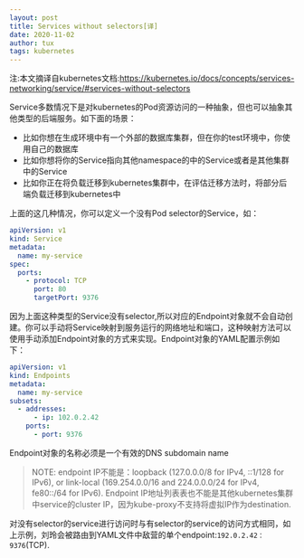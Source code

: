 ```yaml
---
layout: post
title: Services without selectors[译]
date: 2020-11-02
author: tux
tags: kubernetes
---
```


注:本文摘译自kubernetes文档:https://kubernetes.io/docs/concepts/services-networking/service/#services-without-selectors

Service多数情况下是对kubernetes的Pod资源访问的一种抽象，但也可以抽象其他类型的后端服务。如下面的场景：

- 比如你想在生成环境中有一个外部的数据库集群，但在你的test环境中，你使用自己的数据库
- 比如你想将你的Service指向其他namespace的中的Service或者是其他集群中的Service
- 比如你正在将负载迁移到kubernetes集群中，在评估迁移方法时，将部分后端负载迁移到kubernetes中

上面的这几种情况，你可以定义一个没有Pod selector的Service，如：

```yaml
apiVersion: v1
kind: Service
metadata:
  name: my-service
spec:
  ports:
    - protocol: TCP
      port: 80
      targetPort: 9376
```

因为上面这种类型的Service没有selector,所以对应的Endpoint对象就不会自动创建。你可以手动将Service映射到服务运行的网络地址和端口，这种映射方法可以使用手动添加Endpoint对象的方式来实现。Endpoint对象的YAML配置示例如下：

```yaml
apiVersion: v1
kind: Endpoints
metadata:
  name: my-service
subsets:
  - addresses:
      - ip: 102.0.2.42
    ports:
      - port: 9376
```

Endpoint对象的名称必须是一个有效的DNS subdomain name

>NOTE: endpoint IP不能是：loopback (127.0.0.0/8 for IPv4, ::1/128 for IPv6), or link-local (169.254.0.0/16 and 224.0.0.0/24 for IPv4, fe80::/64 for IPv6).
Endpoint IP地址列表表也不能是其他kubernetes集群中service的cluster IP，因为kube-proxy不支持将虚拟IP作为destination.


对没有selector的service进行访问时与有selector的service的访问方式相同，如上示例，刘玲会被路由到YAML文件中敌营的单个endpoint:`192.0.2.42：9376`(TCP).
